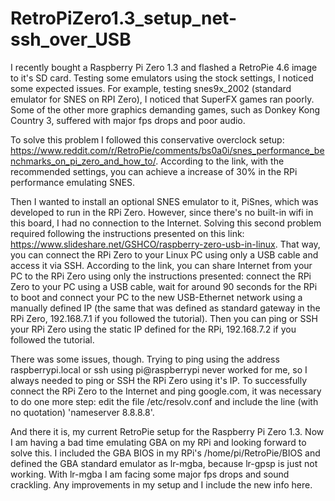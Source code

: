 # RetroPiZero1.3_setup_net-ssh_over_USB

I recently bought a Raspberry Pi Zero 1.3 and flashed a RetroPie 4.6 image to it's SD card. Testing some emulators using the stock settings, I noticed some expected issues. For example, testing snes9x_2002 (standard emulator for SNES on RPI Zero), I noticed that SuperFX games ran poorly. Some of the other more graphics demanding games, such as Donkey Kong Country 3, suffered with major fps drops and poor audio.

To solve this problem I followed this conservative overclock setup: https://www.reddit.com/r/RetroPie/comments/bs0a0i/snes_performance_benchmarks_on_pi_zero_and_how_to/. According to the link, with the recommended settings, you can achieve a increase of 30% in the RPi performance emulating SNES.

Then I wanted to install an optional SNES emulator to it, PiSnes, which was developed to run in the RPi Zero. However, since there's no built-in wifi in this board, I had no connection to the Internet. Solving this second problem required following the instructions presented on this link: https://www.slideshare.net/GSHCO/raspberry-zero-usb-in-linux. That way, you can connect the RPi Zero to your Linux PC using only a USB cable and access it via SSH. According to the link, you can share Internet from your PC to the RPi Zero using only the instructions presented: connect the RPi Zero to your PC using a USB cable, wait for around 90 seconds for the RPi to boot and connect your PC to the new USB-Ethernet network using a manually defined IP (the same that was defined as standard gateway in the RPi Zero, 192.168.7.1 if you followed the tutorial). Then you can ping or SSH your RPi Zero using the static IP defined for the RPi, 192.168.7.2 if you followed the tutorial.

There was some issues, though. Trying to ping using the address raspberrypi.local or ssh using pi@raspberrypi never worked for me, so I always needed to ping or SSH the RPi Zero using it's IP. To successfully connect the RPi Zero to the Internet and ping google.com, it was necessary to do one more step: edit the file /etc/resolv.conf and include the line (with no quotation) 'nameserver 8.8.8.8'.

And there it is, my current RetroPie setup for the Raspberry Pi Zero 1.3. Now I am having a bad time emulating GBA on my RPi and looking forward to solve this. I included the GBA BIOS in my RPi's /home/pi/RetroPie/BIOS and defined the GBA standard emulator as lr-mgba, because lr-gpsp is just not working. With lr-mgba I am facing some major fps drops and sound crackling. Any improvements in my setup and I include the new info here.
